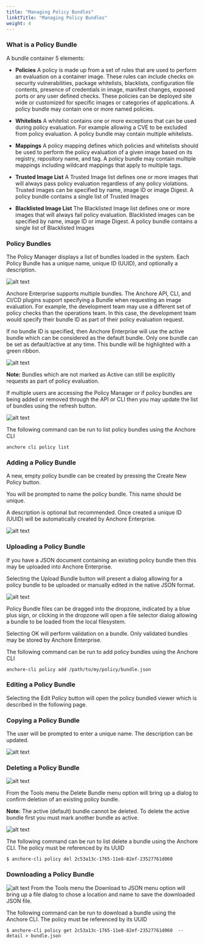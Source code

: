 ```yaml
---
title: "Managing Policy Bundles"
linktTitle: "Managing Policy Bundles"
weight: 4
---
```


### What is a Policy Bundle

A bundle container 5 elements:

- **Policies**
  A policy is made up from a set of rules that are used to perform an evaluation on a container image. These rules can include checks on security vulnerabilities, package whitelists, blacklists, configuration file contents, presence of credentials in image, manifest changes, exposed ports or any user defined checks. These policies can be deployed site wide or customized for specific images or categories of applications.
  A policy bundle may contain one or more named policies.

- **Whitelists**
  A whitelist contains one or more exceptions that can be used during policy evaluation. For example allowing a CVE to be excluded from policy evaluation.
  A policy bundle may contain multiple whitelists.

- **Mappings**
  A policy mapping defines which policies and whitelists should be used to perform the policy evaluation of a given image based on its registry, repository name, and tag.
  A policy bundle may contain multiple mappings including wildcard mappings that apply to multiple tags.

- **Trusted Image List**
  A Trusted Image list defines one or more images that will always pass policy evaluation regardless of any policy violations.
  Trusted images can be specified by name, image ID or image Digest.
  A policy bundle contains a single list of Trusted Images

- **Blacklisted Image List**
  The Blacklisted Image list defines one or more images that will always fail policy evaluation.
  Blacklisted images can be specified by name, image ID or image Digest.
  A policy bundle contains a single list of Blacklisted Images

### Policy Bundles

The Policy Manager displays a list of bundles loaded in the system. Each Policy Bundle has a unique name, unique ID (UUID), and optionally a description.

![alt text](UIPolicyBundle.png)

Anchore Enterprise supports multiple bundles. The Anchore API, CLI, and CI/CD plugins support specifying a Bundle when requesting an image evaluation. For example, the development team may use a different set of policy checks than the operations team. In this case, the development team would specify their bundle ID as part of their policy evaluation request.

If no bundle ID is specified, then Anchore Enterprise will use the active bundle which can be considered as the default bundle. Only one bundle can be set as default/active at any time. This bundle will be highlighted with a green ribbon.

![alt text](GreenPolicyRibbon.png)

**Note:** Bundles which are not marked as Active can still be explicitly requests as part of policy evaluation. 

If multiple users are accessing the Policy Manager or if policy bundles are being added or removed through the API or CLI then you may update the list of bundles using the refresh button.

![alt text](RefreshBundle.png)

The following command can be run to list policy bundles using the Anchore CLI

`anchore cli policy list`

### Adding a Policy Bundle

A new, empty policy bundle can be created by pressing the Create New Policy button.

You will be prompted to name the policy bundle. This name should be unique. 

A description is optional but recommended. Once created a unique ID (UUID) will be automatically created by Anchore Enterprise.

![alt text](UICreateBundle.png)

### Uploading a Policy Bundle

If you have a JSON document containing an existing policy bundle then this may be uploaded into Anchore Enterprise.

Selecting the Upload Bundle button will present a dialog allowing for a policy bundle to be uploaded or manually edited in the native JSON format.

![alt text](UIBundleUpload.png)

Policy Bundle files can be dragged into the dropzone, indicated by a blue plus sign, or clicking in the dropzone will open a file selector dialog allowing a bundle to be loaded from the local filesystem.

Selecting OK will perform validation on a bundle. Only validated bundles may be stored by Anchore Enterprise.

The following command can be run to add policy bundles using the Anchore CLI

`anchore-cli policy add /path/to/my/policy/bundle.json`

### Editing a Policy Bundle

Selecting the Edit Policy button will open the policy bundled viewer which is described in the following page.

### Copying a Policy Bundle

The user will be prompted to enter a unique name. The description can be updated.

![alt text](UICopyBundle.png)

### Deleting a Policy Bundle

![alt text](UIBundleTools.png)

From the Tools menu the Delete Bundle menu option will bring up a dialog to confirm deletion of an existing policy bundle.

**Note:** The active (default) bundle cannot be deleted. To delete the active bundle first you must mark another bundle as active.

![alt text](UIDeleteBundle.png)

The following command can be run to list delete a bundle using the Anchore CLI. The policy must be referenced by its UUID

`$ anchore-cli policy del 2c53a13c-1765-11e8-82ef-23527761d060`

### Downloading a Policy Bundle

![alt text](UIBundleTools.png) 
From the Tools menu the Download to JSON menu option will bring up a file dialog to chose a location and name to save the downloaded JSON file.

The following command can be run to download a bundle using the Anchore CLI. The policy must be referenced by its UUID

`$ anchore-cli policy get 2c53a13c-1765-11e8-82ef-23527761d060  --detail > bundle.json`
